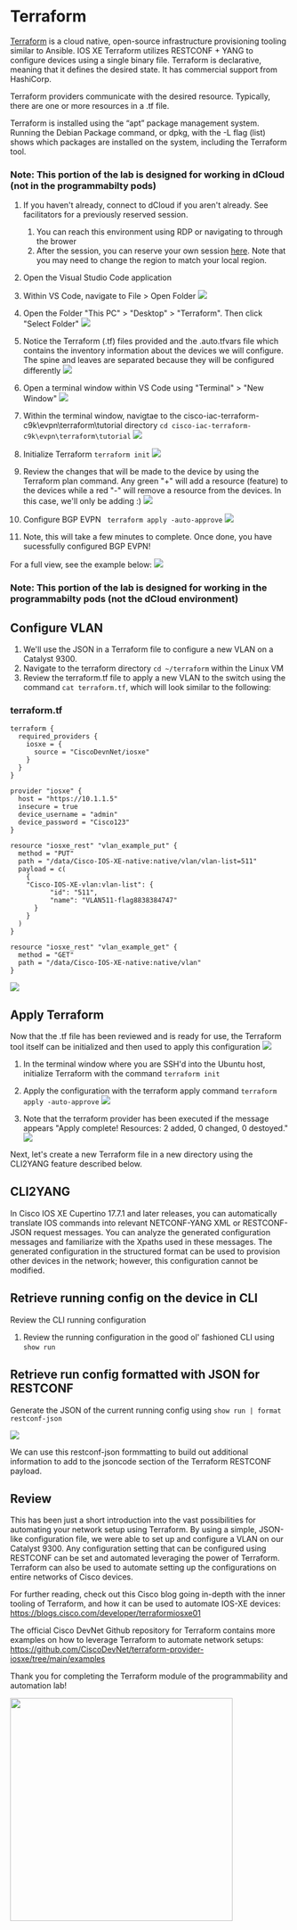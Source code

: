 # Terraform

[Terraform](https://www.terraform.io) is a cloud native, open-source infrastructure provisioning tooling similar to Ansible. IOS XE Terraform utilizes RESTCONF + YANG to configure devices using a single binary file. Terraform is declarative, meaning that it defines the desired state. It has commercial support from HashiCorp.

Terraform providers communicate with the desired resource. Typically, there are one or more resources in a .tf file.

Terraform is installed using the “apt” package management system. Running the Debian Package command, or dpkg, with the -L flag (list) shows which packages are installed on the system, including the Terraform tool.


### Note: This portion of the lab is designed for working in dCloud (not in the programmabilty pods) 
1. If you haven't already, connect to dCloud if you aren't already. See facilitators for a previously reserved session. 
    1. You can reach this environment using RDP or navigating to through the brower 
    1. After the session, you can reserve your own session [here](https://dcloud2-sjc.cisco.com/content/catalogue?search=Cisco%20Catalyst%209000%20IOS%20XE%20Programmability%20%26%20Automation%20Lab&screenCommand=openSearchScreen). Note that you may need to change the region to match your local region.
1. Open the Visual Studio Code application
1. Within VS Code, navigate to File > Open Folder
![](./imgs/terraformbgp1.png)
1. Open the Folder "This PC" > "Desktop" > "Terraform". Then click "Select Folder"
![](./imgs/terraformbgp2.png)
1. Notice the Terraform (.tf) files provided and the .auto.tfvars file which contains the inventory information about the devices we will configure. The spine and leaves are separated because they will be configured differently
![](./imgs/terraformbgp3.png)

1. Open a terminal window within VS Code using "Terminal" > "New Window"
![](./imgs/terraformbgp4.png)

1. Within the terminal window, navigtae to the cisco-iac-terraform-c9k\evpn\terraform\tutorial directory
`cd cisco-iac-terraform-c9k\evpn\terraform\tutorial`
![](./imgs/terraformbgp5.png)
1. Initialize Terraform `terraform init`
![](./imgs/terraformbgp6.png)

1. Review the changes that will be made to the device by using the Terraform plan command. Any green "+" will add a resource (feature) to the devices while a red "-" will remove a resource from the devices. In this case, we'll only be adding :) 
![](./imgs/terraformbgp7.png)

1. Configure BGP EVPN ` terraform apply -auto-approve`
![](./imgs/terraformbgp8.png)

1. Note, this will take a few minutes to complete. Once done, you have sucessfully configured BGP EVPN!


For a full view, see the example below:
![](./imgs/terraform-bgp-apply.gif)


### Note: This portion of the lab is designed for working in the programmabilty pods (not the dCloud environment)

## Configure VLAN
1. We'll use the JSON in a Terraform file to configure a new VLAN on a Catalyst 9300.
1. Navigate to the terraform directory `cd ~/terraform` within the Linux VM
1. Review the terraform.tf file to apply a new VLAN to the switch using the command `cat terraform.tf`, which will look similar to the following:


### terraform.tf
```
terraform {
  required_providers {
    iosxe = {
      source = "CiscoDevnNet/iosxe"
    }
  }
}

provider "iosxe" {
  host = "https://10.1.1.5"
  insecure = true
  device_username = "admin"
  device_password = "Cisco123"
}

resource "iosxe_rest" "vlan_example_put" {
  method = "PUT"
  path = "/data/Cisco-IOS-XE-native:native/vlan/vlan-list=511"
  payload = c(
    {
    "Cisco-IOS-XE-vlan:vlan-list": {
          "id": "511",
          "name": "VLAN511-flag8838384747"
      }
    }
  )
}

resource "iosxe_rest" "vlan_example_get" {
  method = "GET"
  path = "/data/Cisco-IOS-XE-native:native/vlan"
}
```

![](./imgs/cat_terraform.PNG)


## Apply Terraform
Now that the .tf file has been reviewed and is ready for use, the Terraform tool itself can be initialized and then used to apply this configuration
![](./imgs/terraform.gif)


1. In the terminal window where you are SSH'd into the Ubuntu host, initialize Terraform with the command `terraform init`
1. Apply the configuration with the terraform apply command `terraform apply -auto-approve`
![](./imgs/terraform_init_and_apply.png)

1. Note that the terraform provider has been executed if the message appears "Apply complete! Resources: 2 added, 0 changed, 0 destoyed."
![](./imgs/terraform_apply_complete.png)

Next, let's create a new Terraform file in a new directory using the CLI2YANG feature described below.

## CLI2YANG
In Cisco IOS XE Cupertino 17.7.1 and later releases, you can automatically translate IOS commands into relevant NETCONF-YANG XML or RESTCONF-JSON request messages. You can analyze the generated configuration messages and familiarize with the Xpaths used in these messages. The generated configuration in the structured format can be used to provision other devices in the network; however, this configuration cannot be modified.

## Retrieve running config on the device in CLI
Review the CLI running configuration

1. Review the running configuration in the good ol' fashioned CLI using `show run`

<!-- ## Retrieve running config formatted in XML for NETCONF
Generate the XML of the current running config using `netconf-xml`

![](./imgs/cli_to_xml.gif) -->


## Retrieve run config formatted with JSON for RESTCONF
Generate the JSON of the current running config using  `show run | format restconf-json`

![](./imgs/cli_to_json.gif)

We can use this restconf-json formmatting to build out additional information to add to the jsoncode section of the Terraform RESTCONF payload.

## Review
This has been just a short introduction into the vast possibilities for automating your network setup using Terraform. By using a simple, JSON-like configuration file, we were able to set up and configure a VLAN on our Catalyst 9300. Any configuration setting that can be configured using RESTCONF can be set and automated leveraging the power of Terraform. Terraform can also be used to automate setting up the configurations on entire networks of Cisco devices.

For further reading, check out this Cisco blog going in-depth with the inner tooling of Terraform, and how it can be used to automate IOS-XE devices: https://blogs.cisco.com/developer/terraformiosxe01

The official Cisco DevNet Github repository for Terraform contains more examples on how to leverage Terraform to automate network setups: https://github.com/CiscoDevNet/terraform-provider-iosxe/tree/main/examples

Thank you for completing the Terraform module of the programmability and automation lab!


<img src="https://user-images.githubusercontent.com/99450278/174128520-4be78316-8248-4883-ba18-bfea52467459.png" width="400">




<!-- Next, we can review the section of the output to find access-list

![](./imgs/tf_acl.PNG)

Let's create a new access list on our device using Terraform. Run the following commands in the Linux VM:
1. Create a new directory `mkdir acl`
2. Navigate into the new directory `cd acl`
3. Copy the terraform.tf into a text editor such as Notepad. We'll modify this file 
5. Add a new resource to the file by copying text within the output of ACL in the restconf-json output above
6. Once the files is ready, 
 -->
